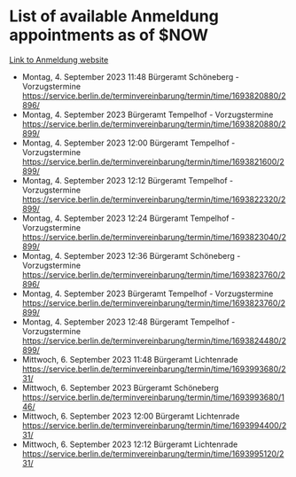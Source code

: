 # List of available Anmeldung appointments as of $NOW
[Link to Anmeldung website](https://service.berlin.de/terminvereinbarung/termin/tag.php?termin=1&anliegen[]=120686&dienstleisterlist=122210,122217,327316,122219,327312,122227,327314,122231,327346,122243,327348,122254,122252,329742,122260,329745,122262,329748,122271,327278,122273,327274,122277,327276,330436,122280,327294,122282,327290,122284,327292,122291,327270,122285,327266,122286,327264,122296,327268,150230,329760,122297,327286,122294,327284,122312,329763,122314,329775,122304,327330,122311,327334,122309,327332,317869,122281,327352,122279,329772,122283,122276,327324,122274,327326,122267,329766,122246,327318,122251,327320,122257,327322,122208,327298,122226,327300&herkunft=http%3A%2F%2Fservice.berlin.de%2Fdienstleistung%2F120686%2F)
- Montag, 4. September 2023 11:48 Bürgeramt Schöneberg - Vorzugstermine https://service.berlin.de/terminvereinbarung/termin/time/1693820880/2896/
- Montag, 4. September 2023  Bürgeramt Tempelhof - Vorzugstermine https://service.berlin.de/terminvereinbarung/termin/time/1693820880/2899/
- Montag, 4. September 2023 12:00 Bürgeramt Tempelhof - Vorzugstermine https://service.berlin.de/terminvereinbarung/termin/time/1693821600/2899/
- Montag, 4. September 2023 12:12 Bürgeramt Tempelhof - Vorzugstermine https://service.berlin.de/terminvereinbarung/termin/time/1693822320/2899/
- Montag, 4. September 2023 12:24 Bürgeramt Tempelhof - Vorzugstermine https://service.berlin.de/terminvereinbarung/termin/time/1693823040/2899/
- Montag, 4. September 2023 12:36 Bürgeramt Schöneberg - Vorzugstermine https://service.berlin.de/terminvereinbarung/termin/time/1693823760/2896/
- Montag, 4. September 2023  Bürgeramt Tempelhof - Vorzugstermine https://service.berlin.de/terminvereinbarung/termin/time/1693823760/2899/
- Montag, 4. September 2023 12:48 Bürgeramt Tempelhof - Vorzugstermine https://service.berlin.de/terminvereinbarung/termin/time/1693824480/2899/
- Mittwoch, 6. September 2023 11:48 Bürgeramt Lichtenrade https://service.berlin.de/terminvereinbarung/termin/time/1693993680/231/
- Mittwoch, 6. September 2023  Bürgeramt Schöneberg https://service.berlin.de/terminvereinbarung/termin/time/1693993680/146/
- Mittwoch, 6. September 2023 12:00 Bürgeramt Lichtenrade https://service.berlin.de/terminvereinbarung/termin/time/1693994400/231/
- Mittwoch, 6. September 2023 12:12 Bürgeramt Lichtenrade https://service.berlin.de/terminvereinbarung/termin/time/1693995120/231/
